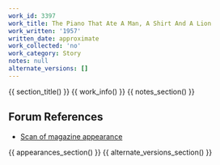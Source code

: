 ```yaml
---
work_id: 3397
work_title: The Piano That Ate A Man, A Shirt And A Lion
work_written: '1957'
written_date: approximate
work_collected: 'no'
work_category: Story
notes: null
alternate_versions: []
---
```


{{ section_title() }}
{{ work_info() }}
{{ notes_section() }}
## Forum References
- [Scan of magazine appearance](https://bukowskiforum.com/threads/harlequin-vol-2-no-1-1957-the-piano-that-ate-a-man-a-shirt-and-a-lion.7343/)

{{ appearances_section() }}
{{ alternate_versions_section() }}
